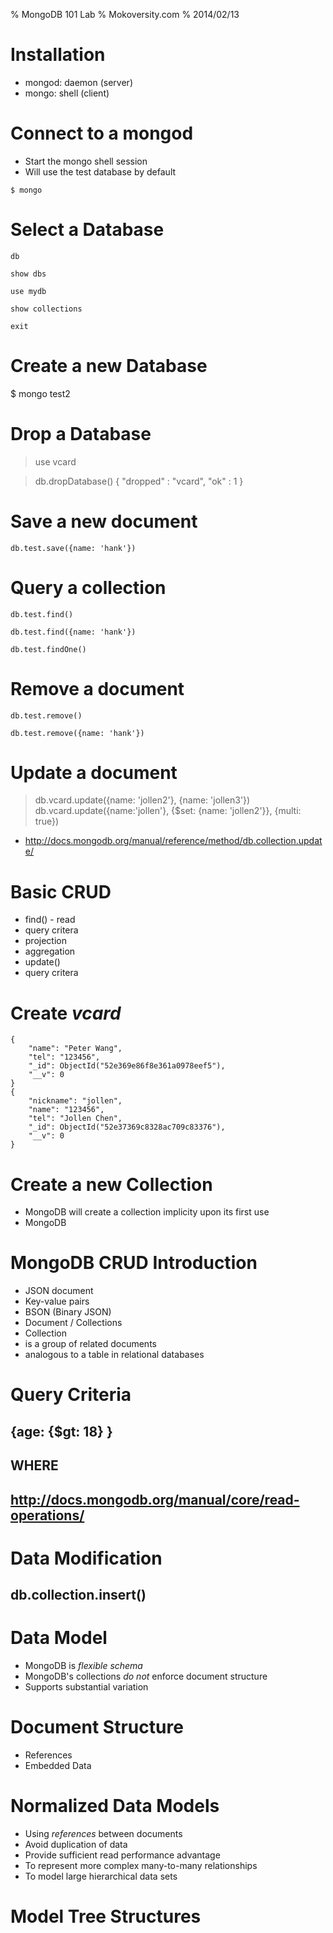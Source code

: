 % MongoDB 101 Lab
% Mokoversity.com
% 2014/02/13

# Installation

* mongod: daemon (server)
* mongo: shell (client)

# Connect to a mongod

* Start the mongo shell session
* Will use the test database by default

~~~~~~~~
$ mongo
~~~~~~~~

# Select a Database

~~~~~~~~
db
~~~~~~~~

~~~~~~~~
show dbs
~~~~~~~~

~~~~~~~~
use mydb
~~~~~~~~

~~~~~~~~
show collections
~~~~~~~~

~~~~~~~~
exit
~~~~~~~~

# Create a new Database

$ mongo test2

# Drop a Database

> use vcard

> db.dropDatabase()
{ "dropped" : "vcard", "ok" : 1 }

# Save a new document

~~~~~~~~
db.test.save({name: 'hank'})
~~~~~~~~

# Query a collection

~~~~~~~~
db.test.find()
~~~~~~~~

~~~~~~~~
db.test.find({name: 'hank'})
~~~~~~~~

~~~~~~~~
db.test.findOne()
~~~~~~~~

# Remove a document

~~~~~~~~
db.test.remove()
~~~~~~~~

~~~~~~~~
db.test.remove({name: 'hank'})
~~~~~~~~

# Update a document

> db.vcard.update({name: 'jollen2'}, {name: 'jollen3'})
> db.vcard.update({name:'jollen'}, {$set: {name: 'jollen2'}}, {multi: true})

* http://docs.mongodb.org/manual/reference/method/db.collection.update/

# Basic CRUD

* find() - read
 * query critera
 * projection
 * aggregation
* update()
 * query critera

# Create *vcard*

~~~~~~~~
{
    "name": "Peter Wang",
    "tel": "123456",
    "_id": ObjectId("52e369e86f8e361a0978eef5"),
    "__v": 0
}
{
    "nickname": "jollen",
    "name": "123456",
    "tel": "Jollen Chen",
    "_id": ObjectId("52e37369c8328ac709c83376"),
    "__v": 0
}
~~~~~~~~

# Create a new Collection

* MongoDB will create a collection implicity upon its first use
* MongoDB

# MongoDB CRUD Introduction

* JSON document
* Key-value pairs
* BSON (Binary JSON)
* Document / Collections
* Collection
 * is a group of related documents
 * analogous to a table in relational databases

# Query Criteria

## {age: {$gt: 18} }
## WHERE
## http://docs.mongodb.org/manual/core/read-operations/

# Data Modification

## db.collection.insert()

# Data Model

* MongoDB is *flexible schema*
* MongoDB's collections *do not* enforce document structure
* Supports substantial variation

# Document Structure

* References
* Embedded Data

# Normalized Data Models

* Using *references* between documents
* Avoid duplication of data
* Provide sufficient read performance advantage
* To represent more complex many-to-many relationships
* To model large hierarchical data sets

# Model Tree Structures

